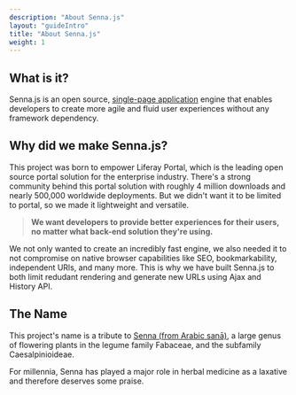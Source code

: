 ```yaml
---
description: "About Senna.js"
layout: "guideIntro"
title: "About Senna.js"
weight: 1
---
```


<article id="what">

## What is it?

Senna.js is an open source, <a href="https://en.wikipedia.org/wiki/Single-page_application" target="_blank">single-page application</a> engine that enables developers to create more agile and fluid user experiences without any framework dependency.

</article>

<article id="why">

## Why did we make Senna.js?

This project was born to empower Liferay Portal, which is the leading open source portal solution for the enterprise industry. There's a strong community behind this portal solution with roughly 4 million downloads and nearly 500,000 worldwide deployments. But we didn't want it to be limited to portal, so we made it lightweight and versatile. 

> **We want developers to provide better experiences for their users, no matter what back-end solution they're using.**

We not only wanted to create an incredibly fast engine, we also needed it to not compromise on native browser capabilities like SEO, bookmarkability, independent URls, and many more. This is why we have built Senna.js to both limit redudant rendering and generate new URLs using Ajax and History API.

</article>

<article id="theName">

## The Name

This project's name is a tribute to <a href="https://en.wikipedia.org/wiki/Senna_%28plant%29" target="_blank">Senna (from Arabic sanā)</a>, a large genus of flowering plants in the legume family Fabaceae, and the subfamily Caesalpinioideae. 

For millennia, Senna has played a major role in herbal medicine as a laxative and therefore deserves some praise.

</article>